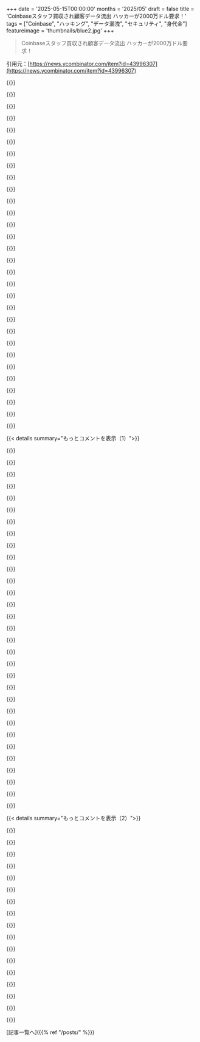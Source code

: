 +++
date = '2025-05-15T00:00:00'
months = '2025/05'
draft = false
title = 'Coinbaseスタッフ買収され顧客データ流出 ハッカーが2000万ドル要求！'
tags = ["Coinbase", "ハッキング", "データ漏洩", "セキュリティ", "身代金"]
featureimage = 'thumbnails/blue2.jpg'
+++

> Coinbaseスタッフ買収され顧客データ流出 ハッカーが2000万ドル要求！

引用元：[https://news.ycombinator.com/item?id=43996307](https://news.ycombinator.com/item?id=43996307)




{{<matomeQuote body="SECへの直接リンクだよ：https://www.sec.gov/ix?doc=/Archives/edgar/data/0001679788/0..." userName="tomhow" createdAt="2025/05/16 11:12:40" color="#45d325">}}




{{<matomeQuote body="Coinbaseのデータ流出犯か、それを買った奴らから定期的にフィッシング電話かかってくるんだ。不正取引の確認とか定番の手口でさ。<br>アメリカ訛りの完璧な英語で、めっちゃフレンドリーだし、口座残高まで知ってやがる。最初の電話で速攻詐欺だって気づいたのは幸いだったよ。Googleのコールスクリーニング機能がマジ助かる。<br>あー、Kitbogaに転送できたら最高なんだけどな。<br>たぶん、Coinbaseの顧客騙すのがうまくいかなかったから、今度はCoinbase本体から金取ろうとしてるんだろうね。<br>https://www.youtube.com/watch?v=HNziOoXDBeg" userName="modeless" createdAt="2025/05/15 19:12:08" color="#ff5c5c">}}




{{<matomeQuote body="Coinbaseにちょっとでも資産あったなら、この流出はフィッシングどころの騒ぎじゃないぞ。氏名、住所、残高、取引履歴、ID画像まで全部漏れたんだから。<br>資産いっぱい持ってる奴は、路上や家で襲われたり、家族が誘拐されたりしてる。”いっぱい”って言っても、１万ドルとかでもやばいらしい。<br>今までは身元隠すのが一番の防御策だったのに、Coinbaseのせいでそれもできなくなった。もう誰がいくら持ってたか、どこに住んでるか、家族構成まで全部バレバレ。身代金目的の誘拐に最高のターゲットってわけ。<br>Coinbaseは絶対、この損害全部は賠償できねえよ。会社潰れちゃうもん。" userName="panarky" createdAt="2025/05/15 19:42:42" color="#ff33a1">}}




{{<matomeQuote body="俺の一番の不満はそれだわ。電話番号がスパムかテレアポかって結構正確にフラグ立てられるのに、”未知の発信者を消音”設定だと、連絡先に入ってない番号全部が消音されちゃうんだよ。連絡先にない番号だけ消音したいのに。<br>例えば配管工が向かってるって電話くれた時とか、電話鳴ってほしいじゃん。そういうのが困る。" userName="conductr" createdAt="2025/05/15 19:48:46" color="">}}




{{<matomeQuote body="なんでこんなに仮想通貨って問題多いの？他の金持ちとか（20万ドルの車とか乗ってるじゃん）はここまでじゃないのに。<br>仮想通貨は現金化しやすいから”５ドルレンチ攻撃”が効くってこと？" userName="dachris" createdAt="2025/05/16 04:12:06" color="">}}




{{<matomeQuote body="”資産いっぱい持ってる奴が襲われる、１万ドル以下でもやばい”ってやつ、なんでか分かんないわ。<br>適当に一般人選んでも、普通預金にそれくらいか、もっと持ってる奴いるじゃん。良い地域選べば桁違いにもっと金持ってるし。<br>犯罪を勧めてるわけじゃないんだけど、ただ疑問なんだよね。" userName="zamadatix" createdAt="2025/05/15 20:09:17" color="">}}




{{<matomeQuote body="金持ちを誘拐して身代金をどうやって受け取る？現金だとリスク高いし、銀行振込とかも追跡されやすい。ジョン・グリシャムの小説とかArchierの無記名債券は別として、追跡不可能にするのはほぼ無理。でも仮想通貨なら、たぶんずっと面倒が少ないんだろうね。<br>あと、仮想通貨で大金持ちになった奴の中には、グレーな方法（証券詐欺とか）で稼いだ奴もいるから、警察沙汰にしたくないと思ってるかも。<br>仮想通貨業界全体が、ハッカーに金払って解決するのに慣れてるってのもあるし。" userName="rsynnott" createdAt="2025/05/16 10:52:50" color="#ff5733">}}




{{<matomeQuote body="銀行口座から仮想通貨買って身代金にできるじゃん。それに誘拐なんて仮想通貨が流行る前から中南米では普通にあったことだよ。" userName="csomar" createdAt="2025/05/16 11:41:25" color="">}}




{{<matomeQuote body="フロリダのティーンがラスベガスの男性誘拐して、アリゾナの砂漠で４億円分の仮想通貨を奪った事件のニュース。これ見て：https://www.yahoo.com/news/florida-teens-kidnap-las-vegas-20..." userName="suzzer99" createdAt="2025/05/15 20:31:04" color="#ff5733">}}




{{<matomeQuote body="なんでこれCoinbaseのせいだと思うの？他の会社は贈収賄とか脅迫に強い社員でもいるの？これUS GovernmentのKYC法がCoinbaseにID紐付けを強制したせいだよ。強制されるまで仮想通貨会社はIDいらなかったんだから。" userName="aeternum" createdAt="2025/05/15 22:08:10" color="#ff33a1">}}




{{<matomeQuote body="会社はUSでもGDPR導入真剣に考えるべきだよ、顧客データの一括取得すごく難しくなったし、Government IDみたいなプライベート画像もディスクで暗号化されてたからね。正直セキュリティの甘さに驚きだよ、Yahoo!ではprodユーザーデータにアクセスできる人ほとんどいなかったのに。結局Coinbaseは信頼できないと思う、数百ドルのBTCそこから移しちゃおうかな" userName="andy_ppp" createdAt="2025/05/16 00:14:21" color="#785bff">}}




{{<matomeQuote body="それなのに、Coinbaseはお咎めなしかよ。あの会社の誰か、誰か一人くらいは過失で刑務所行くべきだろ。" userName="gxs" createdAt="2025/05/16 01:43:28" color="">}}




{{<matomeQuote body="”彼らが引き起こした損害を全部弁償させられることはないだろう、本当のコストは会社を破産させるだろうから”だってさ。この手の話っていつも繰り返されるよね。抑止力になるか、一度会社潰れるまで賠償させてみるべきかもね。" userName="ClumsyPilot" createdAt="2025/05/15 20:57:29" color="">}}




{{<matomeQuote body="Bitcoinは十分に分散されてるって。Coinbaseが扱ってるのはドルでしょ、そっちが分散されてない部分だって話ね。" userName="modeless" createdAt="2025/05/15 21:07:27" color="">}}




{{<matomeQuote body="トロントのcrypto CEOが100万ドル要求されて誘拐されたニュースもあるよ： https://www.cbc.ca/news/canada/toronto/kidnapping-toronto-bu..." userName="toomim" createdAt="2025/05/16 01:23:16" color="#ff5c5c">}}




{{<matomeQuote body="えーっと、100万ドルくらいじゃ取引所側からしたら全然驚かないよ。銀行なら取引についていくつか質問してくるかもしれないけど、ありがたいことに、君がお金を使うのを止められることはかなり限られてるんだ。" userName="reisse" createdAt="2025/05/16 15:06:07" color="">}}




{{<matomeQuote body="親コメントは文字通りcryptoのカンファレンス主催者で、このコメントはcrypto企業の経営者だね。関連する他の記事では「cryptocurrencyインフルエンサー」の父親の話が出てる。Coinbaseの流出データを標的とした実際の犯罪が起きた証拠はあるの？それともただの雰囲気？" userName="stonogo" createdAt="2025/05/16 02:14:55" color="#ff33a1">}}




{{<matomeQuote body="普通の人は普通預金口座に簡単に引き出せる1万ドルなんて置いてないよ。俺の直感だけど、誘拐の脅威は特定の国ではもっと深刻だよ。USではそれほどでもないかもね。" userName="suzzer99" createdAt="2025/05/15 20:17:13" color="">}}




{{<matomeQuote body="うん、でも銀行とか普通の金融システムは、口座振替に関してはもっとたくさんの安全策があるよ。少なくともそう見えるね。Crypto？それはワイルドだし、みんなワイルドだって思ってる。" userName="Balgair" createdAt="2025/05/15 20:14:56" color="">}}




{{<matomeQuote body="つまり、99％の人にとってbitcoinが役立つ部分は、非中央集権的じゃない部分ってことだね。まるで盲腸みたい。" userName="cyanydeez" createdAt="2025/05/15 21:52:51" color="">}}




{{<matomeQuote body="でもさ、少なくともcrypto取引所に個人情報を全部渡さなきゃいけないおかげで、俺たち四騎士（マネーロンダリング、ドラッグ、テロ、ポルノ）からは超守られてるわけだろ。" userName="krunck" createdAt="2025/05/15 19:56:11" color="#45d325">}}




{{<matomeQuote body="問題は、漏れたデータがアカウント復旧に使うデータみたいってことなんだよね。これマジやばくて、<br>１）自分のせいかCoinbaseのせいかでアカウント使えなくなったら、復旧が前みたいに簡単じゃなくなるかも。<br>２）ハッカーがこの漏れた情報でアカウントを”復旧”しようと試せる。<br>これマジ深刻な問題。Coinbaseに必要なのは、アカウント復旧とかできるIRLオフィスだよ。そこで金盗もうとする奴ら捕まえて起訴できる場所（海外の泥棒にはめちゃくちゃ大きな壁になる）。<br>唯一の解決策は：yubikeysみたいな物理二段階認証だね。" userName="thepasswordis" createdAt="2025/05/15 16:40:29" color="#45d325">}}




{{<matomeQuote body="＞Coinbaseにはアカウント復旧とかできるIRLオフィスが必要だよ。そこで金盗もうとする奴ら捕まえて起訴できる場所（海外の泥棒にはめちゃくちゃ大きな壁になる）。＜<br>それただのBankじゃん。" userName="piva00" createdAt="2025/05/15 16:43:25" color="">}}




{{<matomeQuote body="Crypto好きが、昔社会がcurrencyとかcontrolsを開発する時にすでにtackledした問題にぶつかって、それで思いつくsolutionsがdirty fiat currencyが使ってるのと全く同じに見えるのを見るの、ここ数年マジ面白いわ。" userName="lovich" createdAt="2025/05/15 18:37:44" color="">}}




{{<matomeQuote body="The Crypto industry は global financial system が存在する理由を全部rediscovering するspeedrun を続けてるな。<br>あんたがdescribed したのは多くのCrypto enthusiasts が”Bank”って呼ぶものと一緒だよ。" userName="SimianSci" createdAt="2025/05/15 19:21:18" color="#38d3d3">}}




{{<matomeQuote body="これexchange の問題でしょ、crypto problem じゃないよ。crypto 持つだけならexchange いらないし。" userName="voidspark" createdAt="2025/05/15 18:48:49" color="">}}




{{<matomeQuote body="Coinbase はcustomer funds をholds してるから bank とidentical だよ。あんたのコメントは思ってるほどthe dunk じゃないね。Blockchains なら bank なしで anonymously money をheld できる。Centralized exchanges はspeculation でprofiting してるだけだからprobably ban すべきだね。" userName="woah" createdAt="2025/05/15 21:04:59" color="#785bff">}}




{{<matomeQuote body="でもさ、banks staff だってeasily be bribed too だし。plenty of bank fraud happening だよ。" userName="knowitnone" createdAt="2025/05/15 19:33:23" color="">}}




{{<matomeQuote body="But they need exchanges を使ってreal money をcryptocurrency にflow in and out easily させるんだよ。それなしだと、cryptocurrency by itself はlikely be worth far less than it is today だろうね。" userName="TheAmazingRace" createdAt="2025/05/15 19:03:59" color="">}}




{{<matomeQuote body="うん、それは本当だけど、仮想通貨をそこに永久に置いとく必要はないよ。法定通貨を仮想通貨に変えたら、すぐに自分のプライベートウォレットに移しちゃえばいいんだ。" userName="voidspark" createdAt="2025/05/15 19:06:53" color="#785bff">}}




{{< details summary="もっとコメントを表示（1）">}}

{{<matomeQuote body="いや、違うね。”Cryptocurrency”は全然お金じゃないよ。お金に換えられるからって、お金になるわけじゃない。俺だってBuffalo Exchangeに帽子を売ってお金にできるけど、俺の帽子はお金じゃないだろ。" userName="AStonesThrow" createdAt="2025/05/15 21:22:29" color="">}}




{{<matomeQuote body="これって、解決されてない取引所のハッキング問題を、解決されてない鍵の紛失や盗難問題に置き換えてるだけじゃん。" userName="wmf" createdAt="2025/05/15 20:00:54" color="#ff5733">}}




{{<matomeQuote body="それ、見せてくれる？ 消費者がお金を全然失って、銀行がその損失を負担しないってケースさ。" userName="victorbjorklund" createdAt="2025/05/15 21:38:46" color="">}}




{{<matomeQuote body="紙幣ができないことで、cryptoができることってなんかあるの？" userName="thepasswordis" createdAt="2025/05/15 19:20:29" color="">}}




{{<matomeQuote body="その問題はバックアップで簡単に解決できるよ。" userName="int_19h" createdAt="2025/05/15 20:24:27" color="">}}




{{<matomeQuote body="規制逃れとかcryptoのマーケティングじゃなくてさ、Coinbaseがなんで銀行じゃないのか説明してくれない？" userName="dowager_dan99" createdAt="2025/05/15 17:02:24" color="">}}




{{<matomeQuote body="誰かにZelleで送金してみて、お金を取り戻せるかやってみろよ。" userName="hiatus" createdAt="2025/05/16 01:18:18" color="">}}




{{<matomeQuote body="例えば、バックアップだけじゃseed phraseのフィッシングは防げないでしょ。" userName="wmf" createdAt="2025/05/15 20:41:43" color="">}}




{{<matomeQuote body="KYCが増えると他の問題は解決するかもだけど、新たな問題も生まれる。KYC/AMLがあっても誘拐してcryptoを奪うみたいな犯罪はなくならないだろ？<br>強制KYCがなければ、こういう攻撃は意味なくなるはず。企業が政府に脅かされず現金みたいにcryptoを受け入れたら、中央集権の必要性も減るはずだよ。<br>P2P交換でトラブルになる人もいて、刑罰につながることも。代替手段としてのcrypto決済を守ることに誰も関心がないみたい。CBDCも近いし。" userName="PinkSheep" createdAt="2025/05/15 22:18:24" color="#45d325">}}




{{<matomeQuote body="＞Coinbaseには、アカウント復旧とかができるIRL（現実世界）のオフィスが必要だっていうけどさ、アカウントロックされた人（ユーザーに非がなくても起こりうる、例えば過敏なリスクシステムとかで）がアカウント取り戻すためにわざわざ別の街まで行かなきゃいけないってなったら、めっちゃ嬉しいだろうね…（皮肉）" userName="lxgr" createdAt="2025/05/15 21:05:22" color="">}}




{{<matomeQuote body="銀行とか他のアカウントと比べてどうなの？フィッシングなんてどこにでもあるじゃん。うちのばあちゃん、郵便配達員やフードデリバリーのやつに現金で騙されたことあるよ。オンラインだけじゃなく、現実世界でも詐欺は普通にあるんだ。" userName="johnisgood" createdAt="2025/05/16 07:05:59" color="#ff5c5c">}}




{{<matomeQuote body="銀行にある俺のお金は、自分で詐欺師に渡さない限り、詐欺の場合保護されるんだ。銀行が破産しても、俺のお金は政府に保護されてるしね。" userName="scarface_74" createdAt="2025/05/15 21:08:31" color="#38d3d3">}}




{{<matomeQuote body="俺が理解してる限り、問題の根本はCoinbaseがIDの写真みたいな機密情報をたくさん持ってたことだ。KYCとか無かったら影響は軽微だったはず。企業はデータ少なくして早く消すべき。これは仮想通貨に限らずGoogleとかAmazonとかも同じ。政府と資本家が不必要にデータ集めさせて問題作ってるんだよ。" userName="codedokode" createdAt="2025/05/15 20:11:02" color="#45d325">}}




{{<matomeQuote body="2年前に俺が”ハッキング”された時、最後にやられたのがZellesで送金しまくられたことだったんだけど、結局損害なしで全部取り戻せたんだ。" userName="xeromal" createdAt="2025/05/16 06:06:25" color="">}}




{{<matomeQuote body="俺にとって何がもっと重要かっていうと、どれだけ早く自分のハットを取引できるか、売るためにハットの市場価値をどれだけ早く判断できるか、売った価格と同じ価格でどれだけ近くハットを買えるか、その価格でハットをどれだけたくさん買ったり売ったりできるか？ってことなんだ。そして、それがハットが仮想通貨に全ての指標で劣る点であり、どう仮想通貨が俺の”お金”の基準を満たすかってことなんだ。" userName="yieldcrv" createdAt="2025/05/15 22:44:53" color="">}}




{{<matomeQuote body="だからこそ、仮想通貨が普通の人のための普通の銀行を置き換えるなんて決してないだろうね。スキャムや盗難の状況は悪くなる一方だ。”Not your keys, not your coin”（秘密鍵持ってなきゃ、あんたのコインじゃない）だよ。" userName="TheAmazingRace" createdAt="2025/05/16 14:49:15" color="#45d325">}}




{{<matomeQuote body="そう、仮想通貨熱狂者の弁護は知ってるよ。結局、システムの単一の側面だけを真空で見てて、仮想通貨を投機資産とか犯罪ツールとしてじゃなく、通貨として機能的に使いたいなら、これら全ての側面が実際に機能して、連携して機能する必要があるってことを理解してないんだ。" userName="lovich" createdAt="2025/05/15 18:59:17" color="">}}




{{<matomeQuote body="俺はこれをやるのがとても嬉しいね。いいじゃん、オプションにすればさ。俺は実際、NYCのオフィスに自分で行って許可しない限り、このお金は決してリリースしない、っていう種類のコールドストレージがあったら最高だと思うよ。" userName="thepasswordis" createdAt="2025/05/15 23:01:43" color="">}}




{{<matomeQuote body="銀行のお金が詐欺で盗まれても（自分でZelleで送った場合以外）、戻ってくるじゃん。そこが大きな違いだよね。" userName="suzzer99" createdAt="2025/05/15 20:10:34" color="">}}




{{<matomeQuote body="銀行がいつも補償してくれるわけじゃなかった頃から変わったみたいだね。リンク貼っとくね。https://www.nytimes.com/2022/03/06/business/payments-fraud-z..." userName="hiatus" createdAt="2025/05/16 12:03:53" color="">}}




{{<matomeQuote body="KYCなくても今回の攻撃は伝統金融ではあり得ない。クリプトは大金ウォレットが狙われやすい。取引パターンや業者情報で特定されるし、使う限り追跡されやすい。秘密鍵で所有権が決まるクリプトは、物理的な暴力で盗まれやすいリスクがある。XMRを使っても金持ちに見えただけで狙われる可能性も。Opsecは重要だけど難しいね。" userName="tsimionescu" createdAt="2025/05/16 07:16:19" color="#ff5c5c">}}




{{<matomeQuote body="自分が影響受けてるかCoinbaseのサポートに問い合わせてみたんだ。AIボットで時間無駄にして、やっと人に繋がったら、その人 breachを知らなかったみたい。私が最初に知らせたんだよ。" userName="sgarman" createdAt="2025/05/15 18:37:47" color="">}}




{{<matomeQuote body="影響受けたアカウントにはメール送ってるらしいよ。情報元：私が影響受けたから。" userName="modeless" createdAt="2025/05/15 19:05:23" color="">}}




{{<matomeQuote body="どう言えばいいか分からないけど、Coinbaseにアカウント持ってたんだけど、認証できなかったんだ。メールと電話とIDスキャンとかだったかなー、覚えてないや。それ以来ずっと使ってなくて何も入れてないんだけど、1月から「アカウントが”compromised”されてる」って定期的に電話がかかってくるんだ。このleakはもっと前に起きてたんだろうね、だって誰かが私がそこにアカウント持ってて、しかも使ってるメールアドレスまで正確に知ってるなんてあり得ないもん。" userName="mns" createdAt="2025/05/16 12:31:16" color="">}}




{{<matomeQuote body="Coinbaseが影響アカウントにメール送ったなんて信じないね。それに、この問題についてはずっと前から知ってたと思うよ。もっと早く必須の8k開示を求められるべきだったんだ。" userName="lavezzi" createdAt="2025/05/15 22:21:37" color="">}}




{{<matomeQuote body="メールのタイトル何だった？今朝7AM ESTにgeneric lookingなメールで breachについて説明してたんだけど。" userName="AustinDev" createdAt="2025/05/15 23:39:29" color="">}}




{{<matomeQuote body="今朝届いたのは、一般的な”Important Notice”ってメール？それとももっと具体的なやつ？" userName="w-ll" createdAt="2025/05/15 20:39:38" color="">}}




{{<matomeQuote body="私が受け取った”Important Notice”には、「”あなたの口座に関連する情報が含まれていました”」って書いてあったよ。あと、4月1日にもbreachについて似たようなメールが来てたんだ。同じものかわからないけど。" userName="modeless" createdAt="2025/05/15 20:44:20" color="">}}




{{<matomeQuote body="しつこくてごめんね、その正確な言い方？今朝届いたメールには”社内ポリシーに合わない方法であなたのアカウント関連情報にアクセスされた可能性を示す活動を検出しました”って書いてあったんだけど。" userName="w-ll" createdAt="2025/05/15 21:03:15" color="">}}




{{<matomeQuote body="”お前のデータやっちまったぜブラザー”って言う会社の言葉でしょ" userName="behringer" createdAt="2025/05/15 21:39:58" color="">}}

{{</details>}}




{{< details summary="もっとコメントを表示（2）">}}

{{<matomeQuote body="”うわあそれ知らなかったです、あなたから初めて聞きましたよ”っていうスクリプト読まれたんだね。" userName="rasz" createdAt="2025/05/15 23:57:03" color="">}}




{{<matomeQuote body="もしかしたらマジで最初の人はやる気ないカスタマーサポート担当に当たってついてなかったのかも。" userName="ycombinatrix" createdAt="2025/05/15 18:49:51" color="">}}




{{<matomeQuote body="Coinbaseがあんな機密情報（本人確認以上）を保管しなきゃいけないのはKYC法のおかげ。だからパスポート写真が盗まれたり、犯罪者や悪いCoinbaseの社員がその情報で何をするかは、お国の政府に感謝しなよ。" userName="molticrystal" createdAt="2025/05/15 17:45:56" color="#ff5c5c">}}




{{<matomeQuote body="KYCにはちゃんと理由があるよ。問題は政府の規制じゃなくて、またしても民間企業が顧客データにずさんなこと。ずさんだと安いし、彼らの情報じゃないから、法で強制されない限り守る気なんてほとんどないんだよ。" userName="ryuhhnn" createdAt="2025/05/15 18:19:07" color="#ff5733">}}




{{<matomeQuote body="民間企業を代行させる政府規制を作った人たちが、民間企業が他人のデータにどんだけずさんか知らなかったわけないよね？KYCを設計する時に、長期保存を最小限にするようにはできたはずだけど、アメリカみたいな政府は、他人の権利に関してはそもそもずさんなんだよ。" userName="goobie" createdAt="2025/05/15 20:06:44" color="#ff5c5c">}}




{{<matomeQuote body="もしこれを政府が企業にやらせて、ハッキングされた時も銀行が顧客を知らないようにするのを優先って見方をするなら、規制を非難するのも面白いかも。でも結局そうは思えないな、だって私たちは企業にデータ守って違法行為防ぐの期待してるわけで、政府が企業に頼んでミスしないようにするのとは違うから。" userName="refulgentis" createdAt="2025/05/16 00:07:40" color="#ff5733">}}




{{<matomeQuote body="これCoinbaseに4億ドルかかるんだって。これ防ぐために彼らは十分やる気あるはずだよ。" userName="benced" createdAt="2025/05/16 00:23:36" color="">}}




{{<matomeQuote body="正直、これって「後付けの正当化」だよ。決済会社は取引を増やすのが一番の目的で、セキュリティは二の次。だってデータ流出しても評判落ちるくらいでしょ。Coinbaseみたいに規制ゆるいとこは成長と金儲けしか考えてないって。「早く動いて、ぶっ壊せ」がモットーなんだから。" userName="ryuhhnn" createdAt="2025/05/16 20:34:03" color="#ff5733">}}




{{<matomeQuote body="あそこはさ、ユーザーが商品になる無料サイトとは違うんだよ。会社の評判とか存続そのものが危ないわけ。こういうサイトにとって、もう有利な状況じゃないと思うね。" userName="J0nL" createdAt="2025/05/15 19:56:24" color="">}}




{{<matomeQuote body="KYCで必要以上に機密情報を全部持っておくのはさ、正直言い訳だろ。なんで全エージェントが本人確認書類にずっとアクセスできる必要があるんだよ？正直になれよ。" userName="lavezzi" createdAt="2025/05/15 22:26:19" color="#ff5733">}}




{{<matomeQuote body="Coinbaseが「悪意のある海外担当者」から距離置いてるけど、もし従業員なら会社がデータを売ったようなもんだよな。ハッカーが身代金要求って形に。だまされた人への返金はわかるけど、引っ越しやセキュリティ費用とか、もっと広い損害も会社から取り戻せるのかな？そこが気になるね。" userName="rkagerer" createdAt="2025/05/15 20:38:20" color="#ff5c5c">}}




{{<matomeQuote body="これって変な解釈だと思うんだけど。会社の従業員がさ、会社のルールに反して、たぶん違法にデータを持ち出してハッカーにお金と引き換えに渡した場合、「会社が自社のデータを売った」とは言えないだろ。" userName="vonneumannstan" createdAt="2025/05/15 21:32:12" color="">}}




{{<matomeQuote body="確かに承認されてないのはわかるけどさ、それでも会社に損害の責任を負わせるべきだと思うね。俺らの取引関係は会社とであって、従業員とか業者じゃないんだから。会社は加害者を追えるんだし。もし安い、信用できない、保険もかけてない業者を使ってるなら、それは会社の責任であって、免責される理由にはならないでしょ。" userName="rkagerer" createdAt="2025/05/15 21:45:19" color="#38d3d3">}}




{{<matomeQuote body="不法行為法には詳しくないけど、会社に何らかの責任はありそうだと思うね。でも「会社がそれをやった」って言うのは違う気がするな。会社に雇われてる誰かが、自分の意思でやったことだろ。会社はただ、そいつにそれができる権限を与えただけなんだから。" userName="vonneumannstan" createdAt="2025/05/16 14:30:39" color="">}}




{{<matomeQuote body="ある意味では言えるかもね。会社ってのは従業員なんだから。もし誠実な従業員が欲しけりゃ、一番安く雇える国の底辺みたいなやつらより、もっといい給料を払う必要があるかもね。お金扱うなら従業員審査するのは会社の責任だろ。Coinbaseが客に返金してるのはそのせいだよ。責任範囲は議論の余地ありだけどね。" userName="behringer" createdAt="2025/05/15 21:38:21" color="#ff5733">}}




{{<matomeQuote body="これって変な解釈だと思うんだけど...（中略）...「会社が自社のデータを売った」とは言えないだろ。<br>従業員が新機能をリリースした時、「うちの会社が新機能をリリースした？」って言わないわけ？" userName="mavelikara" createdAt="2025/05/15 22:21:17" color="">}}

{{</details>}}



[記事一覧へ]({{% ref "/posts/" %}})
